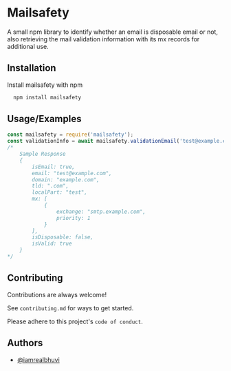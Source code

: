 
# Mailsafety

A small npm library to identify whether an email is disposable email or not, also retrieving the mail validation information with its mx records for additional use.




## Installation

Install mailsafety with npm

```bash
  npm install mailsafety
```
    
## Usage/Examples

```javascript
const mailsafety = require('mailsafety');
const validationInfo = await mailsafety.validationEmail('test@example.com')
/*
    Sample Response
    {
        isEmail: true,
        email: "test@example.com",
        domain: "example.com",
        tld: ".com",
        localPart: "test",
        mx: [
            {
                exchange: "smtp.example.com",
                priority: 1
            }
        ],
        isDisposable: false,
        isValid: true
    }
*/
```


## Contributing

Contributions are always welcome!

See `contributing.md` for ways to get started.

Please adhere to this project's `code of conduct`.


## Authors

- [@iamrealbhuvi](https://www.github.com/captcha781)

